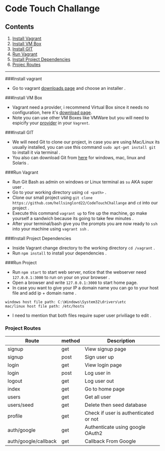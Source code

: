 # Code Touch Challange

## Contents 
1. [Install Vagrant](#install-vagrant)
2. [Install VM Box](#install-vm-box)
3. [Install GIT](#install-git)
4. [Run Vagrant](#run-vagrant)
5. [Install Project Dependencies](#install-project-dependencies)
6. [Projec Routes](#project-routes) 

---------

###Install vagrant
* Go to vagrant [downloads page](https://www.vagrantup.com/downloads.html) and choose an installer . 

###Install VM Box
* Vagrant need a provider, i recommend Virtual Box since it needs no configuration, here it's [download page](https://www.virtualbox.org/wiki/Downloads).
* Note you can use other VM Boxes like VMWare but you will need to espicify your [provider](https://www.vagrantup.com/docs/providers/) in your `Vagrent`. 

###Install GIT
* We will need Git to clone our project, in case you are using Mac/Linux its usually installed, you can use this command `sudo apt-get install git` to install it via terminal . 
* You also can download Git from [here](https://git-scm.com/downloads) for windows, mac, linux and Solaris . 

###Run Vagrant
* Run Git Bash as admin on windows or Linux terminal as `su` AKA super user . 
* Go to your working directory using `cd <path>` . 
* Clone our small project using `git clone https://github.com/hellsinglord22/CodeTouchChallange` and `cd` into our project . 
* Execute this command `vagrant up` to fire up the machine, go make yourself a sandwich because its going to take few minutes . 
* After your terminal/bash give you the prompts you are now ready to `ssh` into your machine using `vagrant ssh` . 

###Install Project Dependencies
* Inside Vagrant change directory to the working directory `cd /vagrant` . 
* Run `npm install` to install your dependencies .

###Run Project
* Run `npm start` to start web server, notice that the webserver need `127.0.0.1:3000` to run on your on your browser . 
* Open a browser and write `127.0.0.1:3000` to start home page. 
* In case you want to give your IP a domain name you can go to your host file and add ip + domain name . 
```
windows host file path: C:\Windows\System32\drivers\etc
mac/linux host file path: /etc/hosts
```
* I need to mention that both files require super user priviliage to edit . 

### Project Routes
| Route                	| method 	| Description                           	|
|----------------------	|--------	|---------------------------------------	|
| signup               	| get    	| View signup page                      	|
| signup               	| post   	| Sign user up                          	|
| login                	| get    	| View login page                       	|
| login                	| post   	| Log user in                           	|
| logout               	| get    	| Log user out                          	|
| index                	| get    	| Go to home page                       	|
| users                	| get    	| Get all user                          	|
| users/seed           	| get    	| Delete then seed database             	|
| profile              	| get    	| Check if user is authenticated or not 	|
| auth/google          	| get    	| Authenticate using google OAuth2      	|
| auth/google/callback 	| get    	| Callback From Google                  	|



